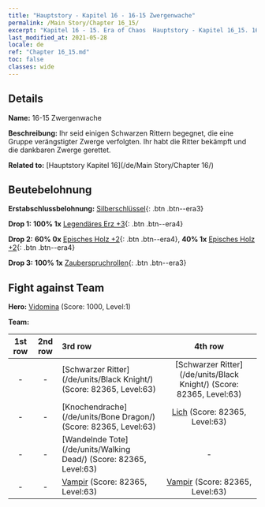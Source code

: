 ```yaml
---
title: "Hauptstory - Kapitel 16 - 16-15 Zwergenwache"
permalink: /Main Story/Chapter 16_15/
excerpt: "Kapitel 16 - 15. Era of Chaos  Hauptstory - Kapitel 16_15. 16-15 Zwergenwache"
last_modified_at: 2021-05-28
locale: de
ref: "Chapter 16_15.md"
toc: false
classes: wide
---
```


## Details

 **Name:** 16-15 Zwergenwache

 **Beschreibung:** Ihr seid einigen Schwarzen Rittern begegnet, die eine Gruppe verängstigter Zwerge verfolgten. Ihr habt die Ritter bekämpft und die dankbaren Zwerge gerettet.

 **Related to:** [Hauptstory Kapitel 16](/de/Main Story/Chapter 16/)

## Beutebelohnung

 **Erstabschlussbelohnung:** [Silberschlüssel](/ItemsDE/con_693/){: .btn .btn--era3}

 **Drop 1:** **100% 1x** [Legendäres Erz +3](/ItemsDE/mat_54/){: .btn .btn--era4}

 **Drop 2:** **60% 0x** [Episches Holz +2](/ItemsDE/mat_48/){: .btn .btn--era4}, **40% 1x** [Episches Holz +2](/ItemsDE/mat_48/){: .btn .btn--era4}

 **Drop 3:** **100% 1x** [Zauberspruchrollen](/ItemsDE/con_694/){: .btn .btn--era3}


## Fight against Team
 **Hero:** [Vidomina](/de/heroes/Vidomina/) (Score: 1000, Level:1)

 **Team:**


  | 1st row | 2nd row | 3rd row | 4th row |
  |:----:|:----:|:----|:----:|
  | - | - | [Schwarzer Ritter](/de/units/Black Knight/) (Score: 82365, Level:63)  | [Schwarzer Ritter](/de/units/Black Knight/) (Score: 82365, Level:63)  |
  | - | - | [Knochendrache](/de/units/Bone Dragon/) (Score: 82365, Level:63)  | [Lich](/de/units/Lich/) (Score: 82365, Level:63)  |
  | - | - | [Wandelnde Tote](/de/units/Walking Dead/) (Score: 82365, Level:63)  | - |
  | - | - | [Vampir](/de/units/Vampire/) (Score: 82365, Level:63)  | [Vampir](/de/units/Vampire/) (Score: 82365, Level:63)  |


